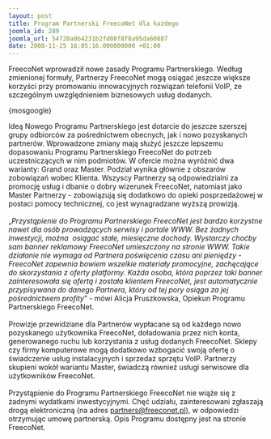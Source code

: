 ```yaml
---
layout: post
title: Program Partnerski FreecoNet dla każdego
joomla_id: 289
joomla_url: 54720a0b4231b2fd08f8f8a95da60087
date: 2008-11-25 16:05:16.000000000 +01:00
---
```

FreecoNet wprowadził nowe zasady Programu Partnerskiego. Według zmienionej formuły, Partnerzy FreecoNet mogą osiągać jeszcze większe korzyści przy promowaniu innowacyjnych rozwiązań telefonii VoIP, ze szczeg&oacute;lnym uwzględnieniem biznesowych usług dodanych.<p>{mosgoogle}</p><p>Ideą Nowego Programu Partnerskiego jest dotarcie do jeszcze szerszej grupy odbiorc&oacute;w za pośrednictwem obecnych, jak i nowo pozyskanych partner&oacute;w. Wprowadzone zmiany mają służyć jeszcze lepszemu dopasowaniu Programu Partnerskiego FreecoNet do potrzeb uczestniczących w nim podmiot&oacute;w. W ofercie można wyr&oacute;żnić dwa warianty: Grand oraz Master. Podział wynika gł&oacute;wnie z obszar&oacute;w zobowiązań wobec Klienta. Wszyscy Partnerzy są odpowiedzialni za promocję usług i dbanie o dobry wizerunek FreecoNet, natomiast jako Master Partnerzy - zobowiązują się dodatkowo do opieki posprzedażowej w postaci pomocy technicznej, co jest wynagradzane wyższą prowizją.<br /><br />&bdquo;<em>Przystąpienie do Programu Partnerskiego FreecoNet jest bardzo korzystne nawet dla os&oacute;b prowadzących serwisy i portale WWW. Bez żadnych inwestycji, można&nbsp; osiągać stałe, miesięczne dochody. Wystarczy choćby sam banner reklamowy FreecoNet umieszczony na stronie WWW. Takie działanie nie wymaga od Partnera poświęcenia czasu ani pieniędzy - FreecoNet zapewnia bowiem wszelkie materiały promocyjne, zachęcające do skorzystania z oferty platformy. Każda osoba, kt&oacute;ra poprzez taki banner zainteresowała się ofertą i została klientem FreecoNet, jest automatycznie przypisywana do danego Partnera, kt&oacute;ry od tej pory osiąga za jej pośrednictwem profity</em>&rdquo; - m&oacute;wi Alicja Pruszkowska, Opiekun Programu Partnerskiego FreecoNet.<br /><br />Prowizje przewidziane dla Partner&oacute;w wypłacane są od każdego nowo pozyskanego użytkownika FreecoNet, doładowania przez nich konta, generowanego ruchu lub korzystania z usług dodanych FreecoNet. Sklepy czy firmy komputerowe mogą dodatkowo wzbogacić swoją ofertę o świadczenie usług instalacyjnych i sprzedaż sprzętu VoIP. Partnerzy skupieni wok&oacute;ł wariantu Master, świadczą r&oacute;wnież usługi serwisowe dla użytkownik&oacute;w FreecoNet.<br /><br />Przystąpienie do Programu Partnerskiego FreecoNet nie wiąże się z żadnymi wydatkami inwestycyjnymi. Chęć udziału, zainteresowani zgłaszają drogą elektroniczną (na adres partners@freeconet.pl), w odpowiedzi otrzymując umowę partnerską. Opis Programu dostępny jest na stronie FreecoNet.</p>
